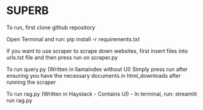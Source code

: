 # SUPERB

To run, first clone github repository

Open Terminal and run:
pip install -r requirements.txt

If you want to use scraper to scrape down websites, first insert files into urls.txt file and then press run on scraper.py

To run query.py (Written in llamaindex without UI)
Simply press run after ensuring you have the necessary documents in html_downloads after running the scraper

To run rag.py (Written in Haystack - Contains UI) - In terminal, run:
streamlit run rag.py


